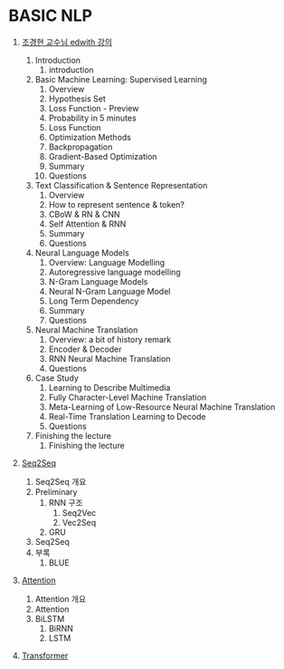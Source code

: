 # BASIC NLP

1. [조경현 교수님 edwith 강의]( https://github.com/KhelKim/basic-nlp/tree/master/edwith )
   1. Introduction
      1. introduction
   2. Basic Machine Learning: Supervised Learning
      1. Overview
      2. Hypothesis Set
      3. Loss Function - Preview
      4. Probability in 5 minutes
      5. Loss Function
      6. Optimization Methods
      7. Backpropagation
      8. Gradient-Based Optimization
      9. Summary
      10. Questions
   3. Text Classification & Sentence Representation
      1. Overview
      2. How to represent sentence & token?
      3. CBoW & RN & CNN
      4. Self Attention & RNN
      5. Summary
      6. Questions
   4. Neural Language Models
      1. Overview: Language Modelling
      2. Autoregressive language modelling
      3. N-Gram Language Models
      4. Neural N-Gram Language Model
      5. Long Term Dependency
      6. Summary
      7. Questions
   5. Neural Machine Translation
      1. Overview: a bit of history remark
      2. Encoder & Decoder
      3. RNN Neural Machine Translation
      4. Questions
   6. Case Study
      1. Learning to Describe Multimedia
      2. Fully Character-Level Machine Translation
      3. Meta-Learning of Low-Resource Neural Machine Translation
      4. Real-Time Translation Learning to Decode
      5. Questions
   7. Finishing the lecture
      1. Finishing the lecture
2. [Seq2Seq]( https://github.com/KhelKim/basic-nlp/tree/master/seq2seq )
   1. Seq2Seq 개요
   2. Preliminary
      1. RNN 구조
         1. Seq2Vec
         2. Vec2Seq
      2. GRU
   3. Seq2Seq
   4. 부록
      1. BLUE
3. [Attention](https://github.com/KhelKim/basic-nlp/tree/master/attention)
   1. Attention 개요
   2. Attention
   3. BiLSTM
      1. BiRNN
      2. LSTM

4. [Transformer]( https://github.com/KhelKim/basic-nlp/tree/master/transform )
